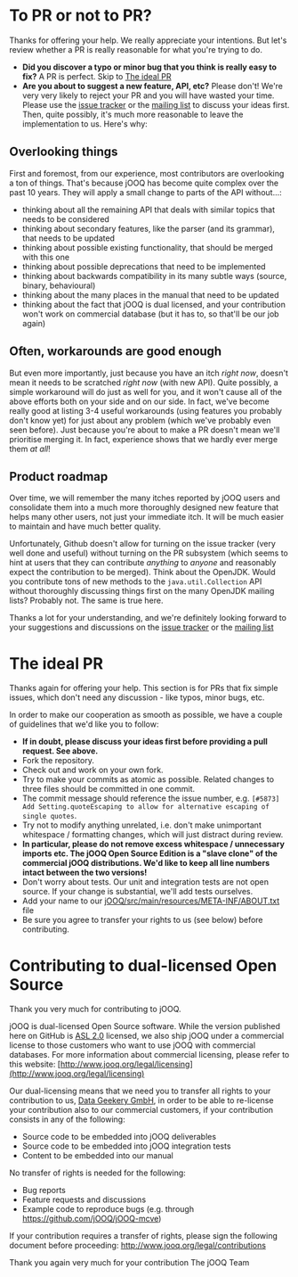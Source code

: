 To PR or not to PR?
===================

Thanks for offering your help. We really appreciate your intentions. But let's review whether a PR is really reasonable for what you're trying to do.

- **Did you discover a typo or minor bug that you think is really easy to fix?** A PR is perfect. Skip to [The ideal PR](#the-ideal-pr)
- **Are you about to suggest a new feature, API, etc?** Please don't! We're very very likely to reject your PR and you will have wasted your time. Please use the [issue tracker](https://github.com/jOOQ/jOOQ/issues/new) or the [mailing list](https://groups.google.com/d/forum/jooq-user) to discuss your ideas first. Then, quite possibly, it's much more reasonable to leave the implementation to us. Here's why:

Overlooking things
------------------

First and foremost, from our experience, most contributors are overlooking a ton of things. That's because jOOQ has become quite complex over the past 10 years. They will apply a small change to parts of the API without...:

- thinking about all the remaining API that deals with similar topics that needs to be considered
- thinking about secondary features, like the parser (and its grammar), that needs to be updated
- thinking about possible existing functionality, that should be merged with this one
- thinking about possible deprecations that need to be implemented
- thinking about backwards compatibility in its many subtle ways (source, binary, behavioural)
- thinking about the many places in the manual that need to be updated
- thinking about the fact that jOOQ is dual licensed, and your contribution won't work on commercial database (but it has to, so that'll be our job again)

Often, workarounds are good enough
----------------------------------

But even more importantly, just because you have an itch *right now*, doesn't mean it needs to be scratched *right now* (with new API). Quite possibly, a simple workaround will do just as well for you, and it won't cause all of the above efforts both on your side and on our side. In fact, we've become really good at listing 3-4 useful workarounds (using features you probably don't know yet) for just about any problem (which we've probably even seen before). Just because you're about to make a PR doesn't mean we'll prioritise merging it. In fact, experience shows that we hardly ever merge them *at all*!

Product roadmap
---------------

Over time, we will remember the many itches reported by jOOQ users and consolidate them into a much more thoroughly designed new feature that helps many other users, not just your immediate itch. It will be much easier to maintain and have much better quality.

Unfortunately, Github doesn't allow for turning on the issue tracker (very well done and useful) without turning on the PR subsystem (which seems to hint at users that they can contribute *anything* to *anyone* and reasonably expect the contribution to be merged). Think about the OpenJDK. Would you contribute tons of new methods to the `java.util.Collection` API without thoroughly discussing things first on the many OpenJDK mailing lists? Probably not. The same is true here.

Thanks a lot for your understanding, and we're definitely looking forward to your suggestions and discussions on the [issue tracker](https://github.com/jOOQ/jOOQ/issues/new) or the [mailing list](https://groups.google.com/d/forum/jooq-user)

The ideal PR
============

Thanks again for offering your help. This section is for PRs that fix simple issues, which don't need any discussion - like typos, minor bugs, etc.

In order to make our cooperation as smooth as possible, we have a couple of guidelines that we'd like you to follow:

- **If in doubt, please discuss your ideas first before providing a pull request. See above.**
- Fork the repository.
- Check out and work on your own fork.
- Try to make your commits as atomic as possible. Related changes to three files should be committed in one commit.
- The commit message should reference the issue number, e.g. `[#5873] Add Setting.quoteEscaping to allow for alternative escaping of single quotes`.
- Try not to modify anything unrelated, i.e. don't make unimportant whitespace / formatting changes, which will just distract during review.
- **In particular, please do not remove excess whitespace / unnecessary imports etc. The jOOQ Open Source Edition is a "slave clone" of the commercial jOOQ distributions. We'd like to keep all line numbers intact between the two versions!**
- Don't worry about tests. Our unit and integration tests are not open source. If your change is substantial, we'll add tests ourselves.
- Add your name to our [jOOQ/src/main/resources/META-INF/ABOUT.txt](https://github.com/jOOQ/jOOQ/blob/master/jOOQ/src/main/resources/META-INF/ABOUT.txt) file
- Be sure you agree to transfer your rights to us (see below) before contributing.

Contributing to dual-licensed Open Source
=========================================

Thank you very much for contributing to jOOQ.

jOOQ is dual-licensed Open Source software. While the version published here on GitHub is [ASL 2.0](http://www.apache.org/licenses/LICENSE-2.0) licensed, we also ship jOOQ under a commercial license to those customers who want to use jOOQ with commercial databases. For more information about commercial licensing, please refer to this website:
[http://www.jooq.org/legal/licensing](http://www.jooq.org/legal/licensing)

Our dual-licensing means that we need you to transfer all rights to your contribution to us, [Data Geekery GmbH](http://www.datageekery.com), in order to be able to re-license your contribution also to our commercial customers, if your contribution consists in any of the following:

- Source code to be embedded into jOOQ deliverables
- Source code to be embedded into jOOQ integration tests
- Content to be embedded into our manual

No transfer of rights is needed for the following:

- Bug reports
- Feature requests and discussions
- Example code to reproduce bugs (e.g. through https://github.com/jOOQ/jOOQ-mcve)

If your contribution requires a transfer of rights, please sign the following document before proceeding:
http://www.jooq.org/legal/contributions

Thank you again very much for your contribution
The jOOQ Team
